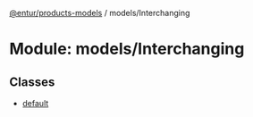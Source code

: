 [@entur/products-models](../README.md) / models/Interchanging

# Module: models/Interchanging

## Classes

- [default](../classes/models_Interchanging.default.md)
